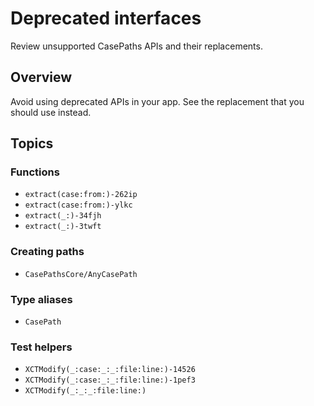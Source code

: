 # Deprecated interfaces

Review unsupported CasePaths APIs and their replacements.

## Overview

Avoid using deprecated APIs in your app. See the replacement that you should use instead.

## Topics

### Functions

- ``extract(case:from:)-262ip``
- ``extract(case:from:)-ylkc``
- ``extract(_:)-34fjh``
- ``extract(_:)-3twft``

### Creating paths

- ``CasePathsCore/AnyCasePath``

### Type aliases

- ``CasePath``

### Test helpers

- ``XCTModify(_:case:_:_:file:line:)-14526``
- ``XCTModify(_:case:_:_:file:line:)-1pef3``
- ``XCTModify(_:_:_:file:line:)``
